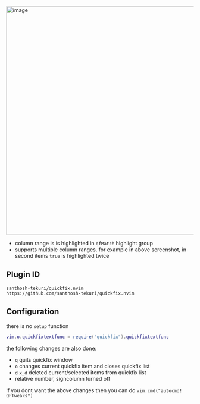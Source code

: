 <img width="4112" height="616" alt="image" src="https://github.com/user-attachments/assets/8cba8e8c-7402-4934-9640-6e37bd4b775c" />

- column range is is highlighted in `qfMatch` highlight group
- supports multiple column ranges. for example in above screenshot, in second items `true` is highlighted twice

## Plugin ID

```text
santhosh-tekuri/quickfix.nvim
https://github.com/santhosh-tekuri/quickfix.nvim
```

## Configuration

there is no `setup` function

```lua
vim.o.quickfixtextfunc = require("quickfix").quickfixtextfunc
```

the following changes are also done:

- `q` quits quickfix window
- `o` changes current quickfix item and closes quickfix list
- `d` `x_d` deleted current/selected items from quickfix list
- relative number, signcolumn turned off

if you dont want the above changes then you can do `vim.cmd("autocmd!  QFTweaks")`
